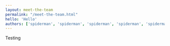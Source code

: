 ```yaml
---
layout: meet-the-team
permalink: "/meet-the-team.html"
hello: 'Hello'
authors: ['spiderman', 'spiderman', 'spiderman', 'spiderman', 'spiderman', 'spiderman', 'spiderman', 'spiderman', 'spiderman']
---
```


Testing